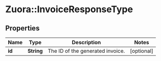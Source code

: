 # Zuora::InvoiceResponseType

## Properties
Name | Type | Description | Notes
------------ | ------------- | ------------- | -------------
**id** | **String** | The ID of the generated invoice.  | [optional] 


